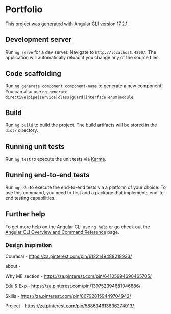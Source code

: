 # Portfolio

This project was generated with [Angular CLI](https://github.com/angular/angular-cli) version 17.2.1.

## Development server

Run `ng serve` for a dev server. Navigate to `http://localhost:4200/`. The application will automatically reload if you change any of the source files.

## Code scaffolding

Run `ng generate component component-name` to generate a new component. You can also use `ng generate directive|pipe|service|class|guard|interface|enum|module`.

## Build

Run `ng build` to build the project. The build artifacts will be stored in the `dist/` directory.

## Running unit tests

Run `ng test` to execute the unit tests via [Karma](https://karma-runner.github.io).

## Running end-to-end tests

Run `ng e2e` to execute the end-to-end tests via a platform of your choice. To use this command, you need to first add a package that implements end-to-end testing capabilities.

## Further help

To get more help on the Angular CLI use `ng help` or go check out the [Angular CLI Overview and Command Reference](https://angular.io/cli) page.








### Design Inspiration 

Courasal - https://za.pinterest.com/pin/6122149488218933/

about - 

Why ME section - https://za.pinterest.com/pin/64105994690465705/



Edu & Exp  - https://za.pinterest.com/pin/139752394681046886/

Skills - https://za.pinterest.com/pin/867928159449704942/

Project - https://za.pinterest.com/pin/588634613836274013/